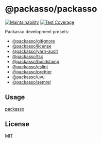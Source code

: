# @packasso/packasso

[![Maintainability](https://api.codeclimate.com/v1/badges/aaced5b2261f8a59b7cd/maintainability)](https://codeclimate.com/github/qiwi/packasso/maintainability)
[![Test Coverage](https://api.codeclimate.com/v1/badges/aaced5b2261f8a59b7cd/test_coverage)](https://codeclimate.com/github/qiwi/packasso/test_coverage)

Packasso development presets:

- [@packasso/gitignore](https://www.npmjs.com/package/@packasso/gitignore)
- [@packasso/license](https://www.npmjs.com/package/@packasso/license)
- [@packasso/yarn-audit](https://www.npmjs.com/package/@packasso/yarn-audit)
- [@packasso/tsc](https://www.npmjs.com/package/@packasso/tsc)
- [@packasso/buildstamp](https://www.npmjs.com/package/@packasso/buildstamp)
- [@packasso/eslint](https://www.npmjs.com/package/@packasso/eslint)
- [@packasso/prettier](https://www.npmjs.com/package/@packasso/prettier)
- [@packasso/uvu](https://www.npmjs.com/package/@packasso/uvu)
- [@packasso/semrel](https://www.npmjs.com/package/@packasso/semrel)

## Usage

[packasso](https://www.npmjs.com/package/packasso)

## License

[MIT](./LICENSE)
